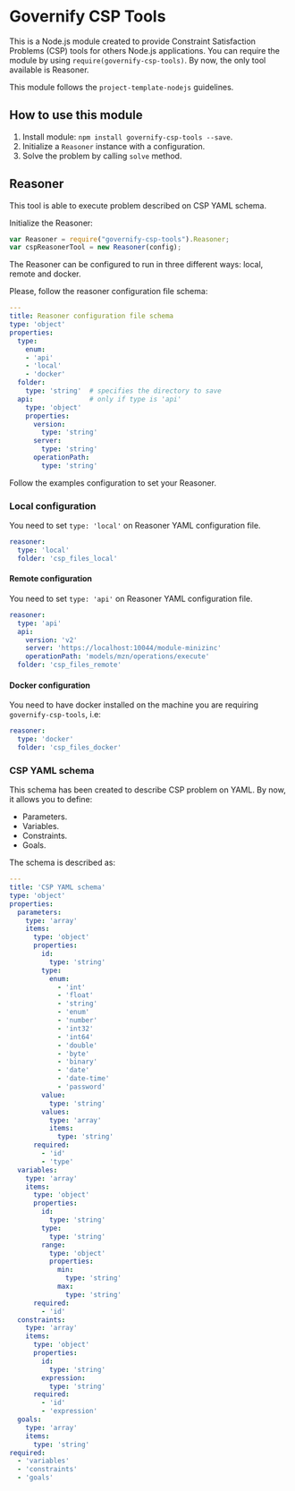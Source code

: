 # Governify CSP Tools
This is a Node.js module created to provide Constraint Satisfaction Problems (CSP) tools
for others Node.js applications. You can require the module by using
`require(governify-csp-tools)`. By now, the only tool available is Reasoner.

This module follows the `project-template-nodejs` guidelines.

## How to use this module
1. Install module: `npm install governify-csp-tools --save`.
2. Initialize a `Reasoner` instance with a configuration.
3. Solve the problem by calling `solve` method.

## Reasoner
This tool is able to execute problem described on CSP YAML schema.

Initialize the Reasoner:
```javascript
var Reasoner = require("governify-csp-tools").Reasoner;
var cspReasonerTool = new Reasoner(config);
```

The Reasoner can be configured to run in three different ways: local, remote and docker.

Please, follow the reasoner configuration file schema:

```yaml
---
title: Reasoner configuration file schema
type: 'object'
properties:
  type:
    enum:
    - 'api'
    - 'local'
    - 'docker'
  folder:
    type: 'string'  # specifies the directory to save 
  api:              # only if type is 'api'
    type: 'object'
    properties:
      version:
        type: 'string'
      server:
        type: 'string'
      operationPath:
        type: 'string'

```

Follow the examples configuration to set your Reasoner.

### Local configuration
You need to set `type: 'local'` on Reasoner YAML configuration file.

```yaml
reasoner:
  type: 'local'
  folder: 'csp_files_local'
```

#### Remote configuration
You need to set `type: 'api'` on Reasoner YAML configuration file.

```yaml
reasoner:
  type: 'api'
  api:
    version: 'v2'
    server: 'https://localhost:10044/module-minizinc'
    operationPath: 'models/mzn/operations/execute'
  folder: 'csp_files_remote'
```

#### Docker configuration
You need to have docker installed on the machine you are requiring `governify-csp-tools`, i.e:

```yaml
reasoner:
  type: 'docker'
  folder: 'csp_files_docker'
```

### CSP YAML schema
This schema has been created to describe CSP problem on YAML. By now, it allows you
to define:

- Parameters.
- Variables.
- Constraints.
- Goals.

The schema is described as:

```yaml
---
title: 'CSP YAML schema'
type: 'object'
properties:
  parameters:
    type: 'array'
    items:
      type: 'object'
      properties:
        id:
          type: 'string'
        type:
          enum:
            - 'int'
            - 'float'
            - 'string'
            - 'enum'
            - 'number'
            - 'int32'
            - 'int64'
            - 'double'
            - 'byte'
            - 'binary'
            - 'date'
            - 'date-time'
            - 'password'
        value:
          type: 'string'
        values:
          type: 'array'
          items:
            type: 'string'
      required:
        - 'id'
        - 'type'
  variables:
    type: 'array'
    items:
      type: 'object'
      properties:
        id:
          type: 'string'
        type:
          type: 'string'
        range:
          type: 'object'
          properties:
            min:
              type: 'string'
            max:
              type: 'string'
      required:
        - 'id'
  constraints:
    type: 'array'
    items:
      type: 'object'
      properties:
        id:
          type: 'string'
        expression:
          type: 'string'
      required:
        - 'id'
        - 'expression'
  goals:
    type: 'array'
    items:
      type: 'string'
required:
  - 'variables'
  - 'constraints'
  - 'goals'
